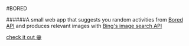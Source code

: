 #BORED

######A small web app that suggests you random activities from [Bored API](https://www.boredapi.com/) and produces relevant images with [Bing's image search API](https://www.microsoft.com/en-us/bing/apis/bing-image-search-api)

[check it out 😁](https://mustafabin.github.io/Bored/)

